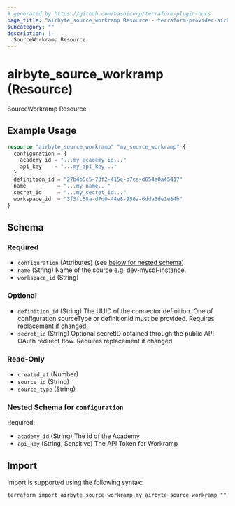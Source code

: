 ```yaml
---
# generated by https://github.com/hashicorp/terraform-plugin-docs
page_title: "airbyte_source_workramp Resource - terraform-provider-airbyte"
subcategory: ""
description: |-
  SourceWorkramp Resource
---
```


# airbyte_source_workramp (Resource)

SourceWorkramp Resource

## Example Usage

```terraform
resource "airbyte_source_workramp" "my_source_workramp" {
  configuration = {
    academy_id = "...my_academy_id..."
    api_key    = "...my_api_key..."
  }
  definition_id = "27b4b5c5-73f2-415c-b7ca-d654a0a45417"
  name          = "...my_name..."
  secret_id     = "...my_secret_id..."
  workspace_id  = "3f3fc58a-d7d0-44e8-956a-6dda5de1e84b"
}
```

<!-- schema generated by tfplugindocs -->
## Schema

### Required

- `configuration` (Attributes) (see [below for nested schema](#nestedatt--configuration))
- `name` (String) Name of the source e.g. dev-mysql-instance.
- `workspace_id` (String)

### Optional

- `definition_id` (String) The UUID of the connector definition. One of configuration.sourceType or definitionId must be provided. Requires replacement if changed.
- `secret_id` (String) Optional secretID obtained through the public API OAuth redirect flow. Requires replacement if changed.

### Read-Only

- `created_at` (Number)
- `source_id` (String)
- `source_type` (String)

<a id="nestedatt--configuration"></a>
### Nested Schema for `configuration`

Required:

- `academy_id` (String) The id of the Academy
- `api_key` (String, Sensitive) The API Token for Workramp

## Import

Import is supported using the following syntax:

```shell
terraform import airbyte_source_workramp.my_airbyte_source_workramp ""
```
